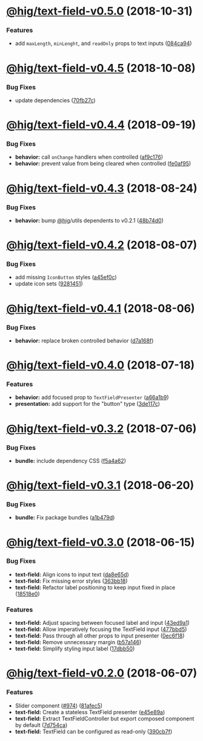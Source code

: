 # [@hig/text-field-v0.5.0](https://github.com/Autodesk/hig/compare/@hig/text-field@0.4.5...@hig/text-field@0.5.0) (2018-10-31)


### Features

* add `maxLength`, `minLenght`, and `readOnly` props to text inputs ([084ca94](https://github.com/Autodesk/hig/commit/084ca94))

# [@hig/text-field-v0.4.5](https://github.com/Autodesk/hig/compare/@hig/text-field@0.4.4...@hig/text-field@0.4.5) (2018-10-08)


### Bug Fixes

* update dependencies ([70fb27c](https://github.com/Autodesk/hig/commit/70fb27c))

# [@hig/text-field-v0.4.4](https://github.com/Autodesk/hig/compare/@hig/text-field@0.4.3...@hig/text-field@0.4.4) (2018-09-19)


### Bug Fixes

* **behavior:** call `onChange` handlers when controlled ([af9c176](https://github.com/Autodesk/hig/commit/af9c176))
* **behavior:** prevent value from being cleared when controlled ([fe0af95](https://github.com/Autodesk/hig/commit/fe0af95))

# [@hig/text-field-v0.4.3](https://github.com/Autodesk/hig/compare/@hig/text-field@0.4.2...@hig/text-field@0.4.3) (2018-08-24)


### Bug Fixes

* **behavior:** bump [@hig](https://github.com/hig)/utils dependents to v0.2.1 ([48b74d0](https://github.com/Autodesk/hig/commit/48b74d0))

# [@hig/text-field-v0.4.2](https://github.com/Autodesk/hig/compare/@hig/text-field@0.4.1...@hig/text-field@0.4.2) (2018-08-07)


### Bug Fixes

* add missing `IconButton` styles ([a45ef0c](https://github.com/Autodesk/hig/commit/a45ef0c))
* update icon sets ([9281451](https://github.com/Autodesk/hig/commit/9281451))

# [@hig/text-field-v0.4.1](https://github.com/Autodesk/hig/compare/@hig/text-field@0.4.0...@hig/text-field@0.4.1) (2018-08-06)


### Bug Fixes

* **behavior:** replace broken controlled behavior ([d7a168f](https://github.com/Autodesk/hig/commit/d7a168f))

<a name="@hig/text-field-v0.4.0"></a>
# [@hig/text-field-v0.4.0](https://github.com/Autodesk/hig/compare/@hig/text-field@0.3.2...@hig/text-field@0.4.0) (2018-07-18)


### Features

* **behavior:** add focused prop to `TextFieldPresenter` ([a66a1b9](https://github.com/Autodesk/hig/commit/a66a1b9))
* **presentation:** add support for the "button" type ([3de117c](https://github.com/Autodesk/hig/commit/3de117c))

<a name="@hig/text-field-v0.3.2"></a>
# [@hig/text-field-v0.3.2](https://github.com/Autodesk/hig/compare/@hig/text-field@0.3.1...@hig/text-field@0.3.2) (2018-07-06)


### Bug Fixes

* **bundle:** include dependency CSS ([f5a4a62](https://github.com/Autodesk/hig/commit/f5a4a62))

<a name="@hig/text-field-v0.3.1"></a>
# [@hig/text-field-v0.3.1](https://github.com/Autodesk/hig/compare/@hig/text-field@0.3.0...@hig/text-field@0.3.1) (2018-06-20)


### Bug Fixes

* **bundle:** Fix package bundles ([a1b479d](https://github.com/Autodesk/hig/commit/a1b479d))

<a name="@hig/text-field-v0.3.0"></a>
# [@hig/text-field-v0.3.0](https://github.com/Autodesk/hig/compare/@hig/text-field@0.2.0...@hig/text-field@0.3.0) (2018-06-15)


### Bug Fixes

* **text-field:** Align icons to input text ([da8e65d](https://github.com/Autodesk/hig/commit/da8e65d))
* **text-field:** Fix missing error styles ([363bb18](https://github.com/Autodesk/hig/commit/363bb18))
* **text-field:** Refactor label positioning to keep input fixed in place ([18518e0](https://github.com/Autodesk/hig/commit/18518e0))


### Features

* **text-field:** Adjust spacing between focused label and input ([43ed9a1](https://github.com/Autodesk/hig/commit/43ed9a1))
* **text-field:** Allow imperatively focusing the TextField input ([477bbd5](https://github.com/Autodesk/hig/commit/477bbd5))
* **text-field:** Pass through all other props to input presenter ([0ec6f18](https://github.com/Autodesk/hig/commit/0ec6f18))
* **text-field:** Remove unnecessary margin ([b57a146](https://github.com/Autodesk/hig/commit/b57a146))
* **text-field:** Simplify styling input label ([17dbb50](https://github.com/Autodesk/hig/commit/17dbb50))

<a name="@hig/text-field-v0.2.0"></a>
# [@hig/text-field-v0.2.0](https://github.com/Autodesk/hig/compare/@hig/text-field@0.1.0...@hig/text-field@0.2.0) (2018-06-07)


### Features

* Slider component ([#974](https://github.com/Autodesk/hig/issues/974)) ([81afec5](https://github.com/Autodesk/hig/commit/81afec5))
* **text-field:** Create a stateless TextField presenter ([e45e89a](https://github.com/Autodesk/hig/commit/e45e89a))
* **text-field:** Extract TextFieldController but export composed component by default ([7d754ca](https://github.com/Autodesk/hig/commit/7d754ca))
* **text-field:** TextField can be configured as read-only ([390cb7f](https://github.com/Autodesk/hig/commit/390cb7f))
